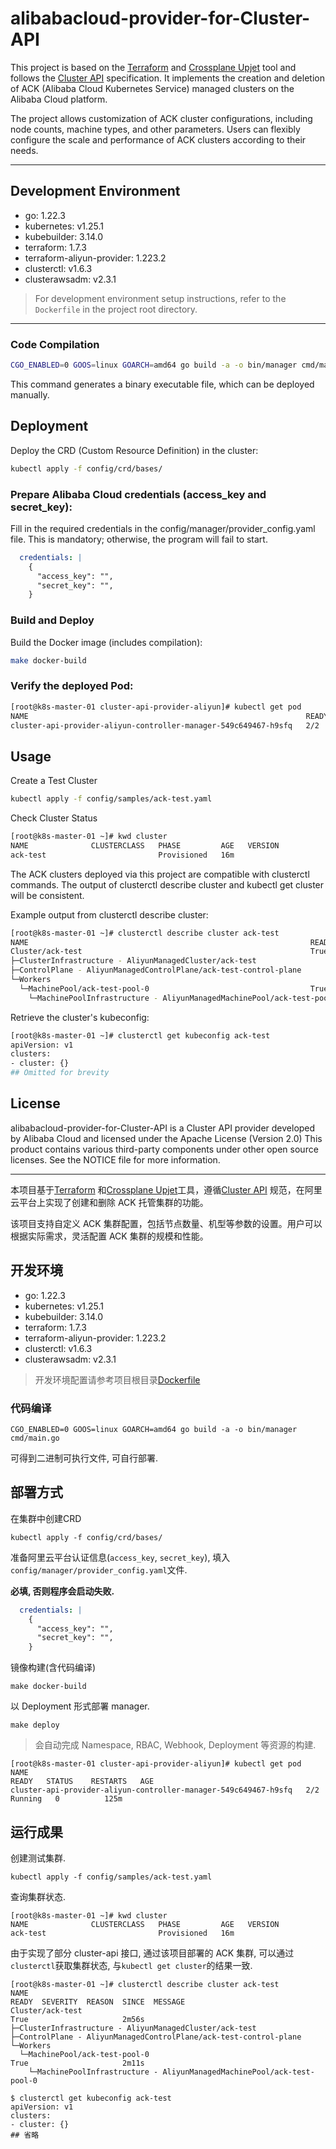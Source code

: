 # alibabacloud-provider-for-Cluster-API

This project is based on the [Terraform](https://developer.hashicorp.com/terraform) and [Crossplane Upjet](https://github.com/crossplane/upjet) tool and follows the [Cluster API](https://cluster-api.sigs.k8s.io/introduction) specification. It implements the creation and deletion of ACK (Alibaba Cloud Kubernetes Service) managed clusters on the Alibaba Cloud platform.

The project allows customization of ACK cluster configurations, including node counts, machine types, and other parameters. Users can flexibly configure the scale and performance of ACK clusters according to their needs.

---

## Development Environment

- go: 1.22.3
- kubernetes: v1.25.1
- kubebuilder: 3.14.0
- terraform: 1.7.3
- terraform-aliyun-provider: 1.223.2
- clusterctl: v1.6.3
- clusterawsadm: v2.3.1

> For development environment setup instructions, refer to the `Dockerfile` in the project root directory.

---

### Code Compilation

```bash
CGO_ENABLED=0 GOOS=linux GOARCH=amd64 go build -a -o bin/manager cmd/main.go
```
This command generates a binary executable file, which can be deployed manually.

## Deployment
Deploy the CRD (Custom Resource Definition) in the cluster:
```bash
kubectl apply -f config/crd/bases/
```
### Prepare Alibaba Cloud credentials (access_key and secret_key):

Fill in the required credentials in the config/manager/provider_config.yaml file. This is mandatory; otherwise, the program will fail to start.

```yaml
  credentials: |
    {
      "access_key": "",
      "secret_key": "",
    }
```
### Build and Deploy
Build the Docker image (includes compilation):
```bash
make docker-build
```
### Verify the deployed Pod:
```bash
[root@k8s-master-01 cluster-api-provider-aliyun]# kubectl get pod
NAME                                                              READY   STATUS    RESTARTS   AGE
cluster-api-provider-aliyun-controller-manager-549c649467-h9sfq   2/2     Running   0          125m
```
## Usage
Create a Test Cluster
```bash
kubectl apply -f config/samples/ack-test.yaml
```

Check Cluster Status
```bash
[root@k8s-master-01 ~]# kwd cluster
NAME              CLUSTERCLASS   PHASE         AGE   VERSION
ack-test                         Provisioned   16m
```

The ACK clusters deployed via this project are compatible with clusterctl commands. The output of clusterctl describe cluster and kubectl get cluster will be consistent.

Example output from clusterctl describe cluster:
```bash
[root@k8s-master-01 ~]# clusterctl describe cluster ack-test
NAME                                                               READY  SEVERITY  REASON  SINCE  MESSAGE
Cluster/ack-test                                                   True                     2m56s
├─ClusterInfrastructure - AliyunManagedCluster/ack-test
├─ControlPlane - AliyunManagedControlPlane/ack-test-control-plane
└─Workers
  └─MachinePool/ack-test-pool-0                                    True                     2m11s
    └─MachinePoolInfrastructure - AliyunManagedMachinePool/ack-test-pool-0
```

Retrieve the cluster's kubeconfig:
```bash
[root@k8s-master-01 ~]# clusterctl get kubeconfig ack-test
apiVersion: v1
clusters:
- cluster: {}
## Omitted for brevity
```

## License
alibabacloud-provider-for-Cluster-API is a Cluster API provider developed by Alibaba Cloud and licensed under the Apache License (Version 2.0)
This product contains various third-party components under other open source licenses.
See the NOTICE file for more information.

--- 

本项目基于[Terraform](https://developer.hashicorp.com/terraform) 和[Crossplane Upjet](https://github.com/crossplane/upjet)工具，遵循[Cluster API](https://cluster-api.sigs.k8s.io/introduction) 规范，在阿里云平台上实现了创建和删除 ACK 托管集群的功能。

该项目支持自定义 ACK 集群配置，包括节点数量、机型等参数的设置。用户可以根据实际需求，灵活配置 ACK 集群的规模和性能。

## 开发环境

- go: 1.22.3
- kubernetes: v1.25.1
- kubebuilder: 3.14.0
- terraform: 1.7.3
- terraform-aliyun-provider: 1.223.2
- clusterctl: v1.6.3
- clusterawsadm: v2.3.1

> 开发环境配置请参考项目根目录[Dockerfile](./Dockerfile)

### 代码编译

```
CGO_ENABLED=0 GOOS=linux GOARCH=amd64 go build -a -o bin/manager cmd/main.go
```

可得到二进制可执行文件, 可自行部署.

## 部署方式

在集群中创建CRD

```
kubectl apply -f config/crd/bases/
```

准备阿里云平台认证信息(`access_key`, `secret_key`), 填入`config/manager/provider_config.yaml`文件.

**必填, 否则程序会启动失败.**

```yaml
  credentials: |
    {
      "access_key": "",
      "secret_key": "",
    }
```

镜像构建(含代码编译)

```
make docker-build
```

以 Deployment 形式部署 manager.

```
make deploy
```

> 会自动完成 Namespace, RBAC, Webhook, Deployment 等资源的构建.

```
[root@k8s-master-01 cluster-api-provider-aliyun]# kubectl get pod
NAME                                                              READY   STATUS    RESTARTS   AGE
cluster-api-provider-aliyun-controller-manager-549c649467-h9sfq   2/2     Running   0          125m
```

## 运行成果

创建测试集群.

```
kubectl apply -f config/samples/ack-test.yaml
```

查询集群状态.

```
[root@k8s-master-01 ~]# kwd cluster
NAME              CLUSTERCLASS   PHASE         AGE   VERSION
ack-test                         Provisioned   16m
```

由于实现了部分 cluster-api 接口, 通过该项目部署的 ACK 集群, 可以通过`clusterctl`获取集群状态, 与`kubectl get cluster`的结果一致.

```
[root@k8s-master-01 ~]# clusterctl describe cluster ack-test
NAME                                                               READY  SEVERITY  REASON  SINCE  MESSAGE
Cluster/ack-test                                                   True                     2m56s
├─ClusterInfrastructure - AliyunManagedCluster/ack-test
├─ControlPlane - AliyunManagedControlPlane/ack-test-control-plane
└─Workers
  └─MachinePool/ack-test-pool-0                                    True                     2m11s
    └─MachinePoolInfrastructure - AliyunManagedMachinePool/ack-test-pool-0

$ clusterctl get kubeconfig ack-test
apiVersion: v1
clusters:
- cluster: {}
## 省略
```
